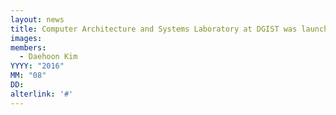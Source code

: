 ```yaml
---
layout: news
title: Computer Architecture and Systems Laboratory at DGIST was launched.
images: 
members:
  - Daehoon Kim
YYYY: "2016"
MM: "08"
DD:
alterlink: '#'
---
```

